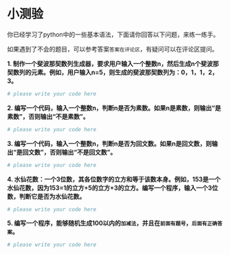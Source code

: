 # 小测验

你已经学习了python中的一些基本语法，下面请你回答以下问题，来练一练手。

如果遇到了不会的题目，可以参考答案`答案在评论区`，有疑问可以在评论区提问。

**1. 制作一个斐波那契数列生成器，要求用户输入一个整数n，然后生成n个斐波那契数列的元素。例如，用户输入n=5，则生成的斐波那契数列为：0，1，1，2，3。**
```python
# please write your code here
```

**2. 编写一个代码，输入一个整数n，判断n是否为素数。如果n是素数，则输出“是素数”，否则输出“不是素数”。**
```python
# please write your code here
```

**3. 编写一个代码，输入一个整数n，判断n是否为回文数。如果n是回文数，则输出“是回文数”，否则输出“不是回文数”。**
```python
# please write your code here
```

**4. 水仙花数：一个3位数，其各位数字的立方和等于该数本身。例如，153是一个水仙花数，因为153=1的立方+5的立方+3的立方。编写一个程序，输入一个3位数，判断它是否为水仙花数。**
```python
# please write your code here
```

**5. 编写一个程序，能够随机生成100以内的`加减法`，并且在`前面有题号`，`后面有正确答案`。**
```python
# please write your code here
```